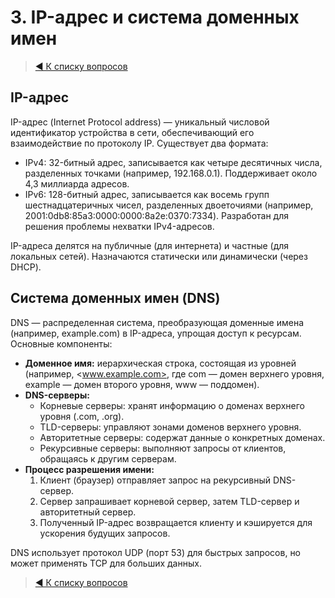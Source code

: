 # 3. IP-адрес и система доменных имен

> [◀️ К списку вопросов](../README.md#вопросы)

## IP-адрес

IP-адрес (Internet Protocol address) — уникальный числовой идентификатор устройства в сети, обеспечивающий его взаимодействие по протоколу IP. Существует два формата:  

- IPv4: 32-битный адрес, записывается как четыре десятичных числа, разделенных точками (например, 192.168.0.1). Поддерживает около 4,3 миллиарда адресов.  
- IPv6: 128-битный адрес, записывается как восемь групп шестнадцатеричных чисел, разделенных двоеточиями (например, 2001:0db8:85a3:0000:0000:8a2e:0370:7334). Разработан для решения проблемы нехватки IPv4-адресов.

IP-адреса делятся на публичные (для интернета) и частные (для локальных сетей). Назначаются статически или динамически (через DHCP).

## Система доменных имен (DNS)

DNS — распределенная система, преобразующая доменные имена (например, example.com) в IP-адреса, упрощая доступ к ресурсам. Основные компоненты:  

- **Доменное имя:** иерархическая строка, состоящая из уровней (например, <www.example.com>, где com — домен верхнего уровня, example — домен второго уровня, www — поддомен).  
- **DNS-серверы:**  
  - Корневые серверы: хранят информацию о доменах верхнего уровня (.com, .org).  
  - TLD-серверы: управляют зонами доменов верхнего уровня.  
  - Авторитетные серверы: содержат данные о конкретных доменах.  
  - Рекурсивные серверы: выполняют запросы от клиентов, обращаясь к другим серверам.  
- **Процесс разрешения имени:**  
  1. Клиент (браузер) отправляет запрос на рекурсивный DNS-сервер.  
  2. Сервер запрашивает корневой сервер, затем TLD-сервер и авторитетный сервер.  
  3. Полученный IP-адрес возвращается клиенту и кэшируется для ускорения будущих запросов.

DNS использует протокол UDP (порт 53) для быстрых запросов, но может применять TCP для больших данных.

> [◀️ К списку вопросов](../README.md#вопросы)
